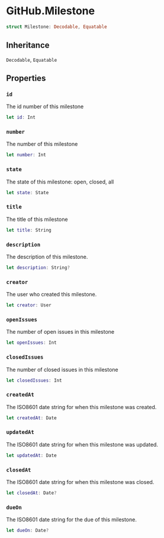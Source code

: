# GitHub.Milestone

``` swift
struct Milestone:​ Decodable, Equatable
```

## Inheritance

`Decodable`, `Equatable`

## Properties

### `id`

The id number of this milestone

``` swift
let id:​ Int
```

### `number`

The number of this milestone

``` swift
let number:​ Int
```

### `state`

The state of this milestone:​ open, closed, all

``` swift
let state:​ State
```

### `title`

The title of this milestone

``` swift
let title:​ String
```

### `description`

The description of this milestone.

``` swift
let description:​ String?
```

### `creator`

The user who created this milestone.

``` swift
let creator:​ User
```

### `openIssues`

The number of open issues in this milestone

``` swift
let openIssues:​ Int
```

### `closedIssues`

The number of closed issues in this milestone

``` swift
let closedIssues:​ Int
```

### `createdAt`

The ISO8601 date string for when this milestone was created.

``` swift
let createdAt:​ Date
```

### `updatedAt`

The ISO8601 date string for when this milestone was updated.

``` swift
let updatedAt:​ Date
```

### `closedAt`

The ISO8601 date string for when this milestone was closed.

``` swift
let closedAt:​ Date?
```

### `dueOn`

The ISO8601 date string for the due of this milestone.

``` swift
let dueOn:​ Date?
```
